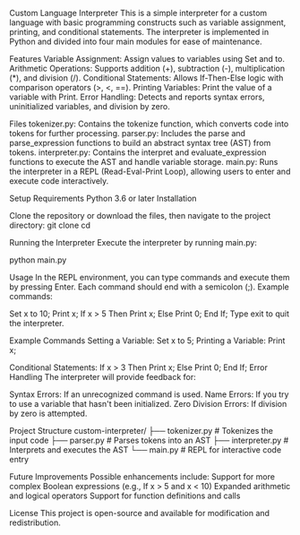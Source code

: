 Custom Language Interpreter
This is a simple interpreter for a custom language with basic programming constructs such as variable assignment, printing, and conditional statements.
The interpreter is implemented in Python and divided into four main modules for ease of maintenance.

Features
Variable Assignment: Assign values to variables using Set and to.
Arithmetic Operations: Supports addition (+), subtraction (-), multiplication (*), and division (/).
Conditional Statements: Allows If-Then-Else logic with comparison operators (>, <, ==).
Printing Variables: Print the value of a variable with Print.
Error Handling: Detects and reports syntax errors, uninitialized variables, and division by zero.

Files
tokenizer.py: Contains the tokenize function, which converts code into tokens for further processing.
parser.py: Includes the parse and parse_expression functions to build an abstract syntax tree (AST) from tokens.
interpreter.py: Contains the interpret and evaluate_expression functions to execute the AST and handle variable storage.
main.py: Runs the interpreter in a REPL (Read-Eval-Print Loop), allowing users to enter and execute code interactively.

Setup
Requirements
Python 3.6 or later
Installation

Clone the repository or download the files, then navigate to the project directory:
git clone <repository-url>
cd <repository-directory>

Running the Interpreter
Execute the interpreter by running main.py:

python main.py


Usage
In the REPL environment, you can type commands and execute them by pressing Enter. Each command should end with a semicolon (;). Example commands:

Set x to 10;
Print x;
If x > 5 Then
    Print x;
Else
    Print 0;
End If;
Type exit to quit the interpreter.

Example Commands
Setting a Variable: Set x to 5;
Printing a Variable: Print x;

Conditional Statements:
If x > 3 Then
    Print x;
Else
    Print 0;
End If;
Error Handling
The interpreter will provide feedback for:

Syntax Errors: If an unrecognized command is used.
Name Errors: If you try to use a variable that hasn't been initialized.
Zero Division Errors: If division by zero is attempted.

Project Structure
custom-interpreter/
├── tokenizer.py       # Tokenizes the input code
├── parser.py          # Parses tokens into an AST
├── interpreter.py     # Interprets and executes the AST
└── main.py            # REPL for interactive code entry

Future Improvements
Possible enhancements include:
Support for more complex Boolean expressions (e.g., If x > 5 and x < 10)
Expanded arithmetic and logical operators
Support for function definitions and calls

License
This project is open-source and available for modification and redistribution.

